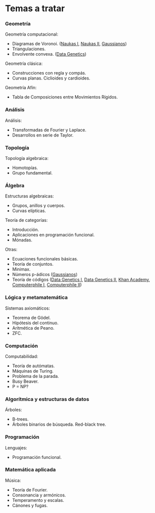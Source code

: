 Temas a tratar
=======

### Geometría
Geometría computacional:
 * Diagramas de Voronoi. ([Naukas I](naukas.com/2011/12/23/cada-uno-en-su-region-y-voronoi-en-la-de-todos), [Naukas II](http://naukas.com/2012/01/28/esta-voronoi-que-se-ponga/), [Gaussianos](gaussianos.com/una-interesante-introduccion-a-la-geometria-computacional/))
 * Triangulaciones.
 * Envolvente convexa. ([Data Genetics](http://www.datagenetics.com/blog/march12014/index.html))

Geometría clásica:
 * Construcciones con regla y compás.
 * Curvas planas. Ciclioides y cardioides.

Geometría Afín:
 * Tabla de Composiciones entre Movimientos Rígidos.

### Análisis
Análisis:
 * Transformadas de Fourier y Laplace.
 * Desarrollos en serie de Taylor.

### Topología
Topología algebraica:
 * Homotopías.
 * Grupo fundamental.

### Álgebra
Estructuras algebraicas:
 * Grupos, anillos y cuerpos.
 * Curvas elípticas.

Teoría de categorías:
 * Introducción.
 * Aplicaciones en programación funcional.
 * Mónadas.

Otras:
 * Ecuaciones funcionales básicas.
 * Teoría de conjuntos.
 * Minimax.
 * Números p-ádicos ([Gaussianos](gaussianos.com/como-que-1248-1))
 * Teoría de códigos ([Data Genetics I](datagenetics.com/blog/july42013/index.html), [Data Genetics II](datagenetics.com/blog/november12013/index.html), [Khan Academy](youtube.com/watch?v=cBBTWcHkVVY), [Computerphile I](youtube.com/watch?v=5sskbSvha9M), [Computerphile II](youtube.com/watch?v=-15nx57tbfc))


### Lógica y metamatemática
Sistemas axiomáticos:
 * Teorema de Gödel.
 * Hipótesis del continuo.
 * Aritmética de Peano.
 * ZFC.


### Computación
Computabilidad:
 * Teoría de autómatas.
 * Máquinas de Turing.
 * Problema de la parada.
 * Busy Beaver.
 * P = NP?


### Algorítmica y estructuras de datos
Árboles:
 * B-trees.
 * Árboles binarios de búsqueda. Red-black tree.


### Programación
Lenguajes:
 * Programación funcional.

### Matemática aplicada
Música:
 * Teoría de Fourier.
 * Consonancia y armónicos.
 * Temperamento y escalas.
 * Cánones y fugas.
